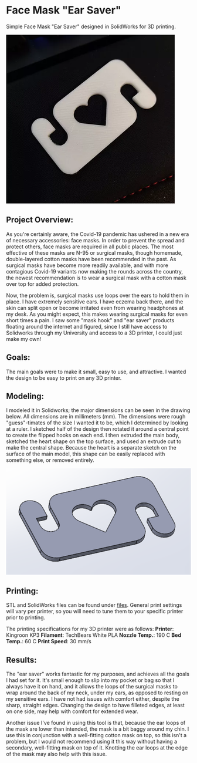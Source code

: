 # Face Mask "Ear Saver"
Simple Face Mask "Ear Saver" designed in SolidWorks for 3D printing.

![Final Product](/Face%20Mask%20Ear%20Saver/images/print.png)

## Project Overview:
As you're certainly aware, the Covid-19 pandemic has ushered in a new era of necessary accessories: face masks. In order to prevent the spread and protect others, face masks are required in all public places. The most effective of these masks are N-95 or surgical masks, though homemade, double-layered cotton masks have been recommended in the past. As surgical masks have become more readily available, and with more contagious Covid-19 variants now making the rounds across the country, the newest recommendation is to wear a surgical mask with a cotton mask over top for added protection.

Now, the problem is, surgical masks use loops over the ears to hold them in place. I have extremely sensitive ears. I have eczema back there, and the skin can split open or become irritated even from wearing headphones at my desk. As you might expect, this makes wearing surgical masks for even short times a pain. I saw some "mask hook" and "ear saver" products floating around the internet and figured, since I still have access to Solidworks through my University and access to a 3D printer, I could just make my own!

## Goals:
The main goals were to make it small, easy to use, and attractive. I wanted the design to be easy to print on any 3D printer.

## Modeling:
I modeled it in Solidworks; the major dimensions can be seen in the drawing below. All dimensions are in millimeters (mm). The dimensions were rough "guess"-timates of the size I wanted it to be, which I determined by looking at a ruler. I sketched half of the design then rotated it around a central point to create the flipped hooks on each end. I then extruded the main body, sketched the heart shape on the top surface, and used an extrude cut to make the central shape. Because the heart is a separate sketch on the surface of the main model, this shape can be easily replaced with something else, or removed entirely. 

![SW Model](/Face%20Mask%20Ear%20Saver/images/maskhookSW.PNG)

## Printing:
STL and SolidWorks files can be found under [files](https://github.com/bwilt17/Face-Mask-Ear-Saver/tree/main/files). General print settings will vary per printer, so you will need to tune them to your specific printer prior to printing.

The printing specifications for my 3D printer were as follows:
**Printer**: Kingroon KP3
**Filament**: TechBears White PLA
**Nozzle Temp.**: 190 C
**Bed Temp.**: 60 C
**Print Speed**: 30 mm/s

## Results:
The "ear saver" works fantastic for my purposes, and achieves all the goals I had set for it. It's small enough to slip into my pocket or bag so that I always have it on hand, and it allows the loops of the surgical masks to wrap around the back of my neck, under my ears, as opposed to resting on my sensitive ears. I have not had issues with comfort either, despite the sharp, straight edges. Changing the design to have filleted edges, at least on one side, may help with comfort for extended wear.

Another issue I've found in using this tool is that, because the ear loops of the mask are lower than intended, the mask is a bit baggy around my chin. I use this in conjunction with a well-fitting cotton mask on top, so this isn't a problem, but I would not recommend using it this way without having a secondary, well-fitting mask on top of it. Knotting the ear loops at the edge of the mask may also help with this issue.
